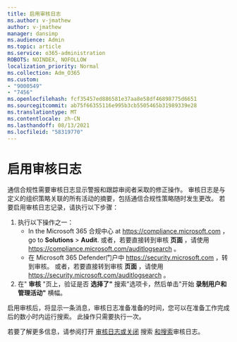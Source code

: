 ```yaml
---
title: 启用审核日志
ms.author: v-jmathew
author: v-jmathew
manager: dansimp
ms.audience: Admin
ms.topic: article
ms.service: o365-administration
ROBOTS: NOINDEX, NOFOLLOW
localization_priority: Normal
ms.collection: Adm_O365
ms.custom:
- "9000549"
- "7456"
ms.openlocfilehash: fcf35457ed886581e37aa8e58df46898775d6651
ms.sourcegitcommit: ab75f66355116e995b3cb5505465b31989339e28
ms.translationtype: MT
ms.contentlocale: zh-CN
ms.lasthandoff: 08/13/2021
ms.locfileid: "58319770"
---
```

# <a name="enable-the-audit-log"></a>启用审核日志

通信合规性需要审核日志显示警报和跟踪审阅者采取的修正操作。 审核日志是与定义的组织策略关联的所有活动的摘要，包括通信合规性策略随时发生更改。 若要启用审核日志记录，请执行以下步骤：

1. 执行以下操作之一：
   - In the Microsoft 365 合规中心 at <https://compliance.microsoft.com> ， go to **Solutions** \> **Audit**. 或者，若要直接转到审核 **页面** ，请使用 <https://compliance.microsoft.com/auditlogsearch> 。
   - 在 Microsoft 365 Defender门户中 <https://security.microsoft.com> ，转到审核。 或者，若要直接转到审核 **页面** ，请使用 <https://security.microsoft.com/auditlogsearch> 。
2. 在" **审核** "页上，验证是否 **选择了"** 搜索"选项卡，然后单击"开始 **录制用户和管理活动"** 横幅。

启用审核后，将显示一条消息，审核日志准备准备的时间，您可以在准备工作完成后的数小时内运行搜索。 此操作只需要执行一次。

若要了解更多信息，请参阅打开 [审核日志或关闭](https://docs.microsoft.com/microsoft-365/compliance/turn-audit-log-search-on-or-off) 搜索 [和搜索](https://docs.microsoft.com/microsoft-365/compliance/search-the-audit-log-in-security-and-compliance)审核日志。
